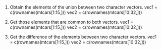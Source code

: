 1. Obtain the elements of the union between two character vectors.
vec1 = c(rownames(mtcars[1:15,]))
vec2 = c(rownames(mtcars[10:32,]))

2. Get those elements that are common to both vectors.
vec1 = c(rownames(mtcars[1:15,]))
vec2 = c(rownames(mtcars[10:32,]))

3. Get the difference of the elements between two character vectors.
vec1 = c(rownames(mtcars[1:15,]))
vec2 = c(rownames(mtcars[10:32,]))



